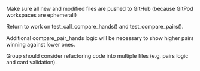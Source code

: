 Make sure all new and modified files are pushed to GitHub (because GitPod workspaces are ephemeral!)

Return to work on test_call_compare_hands() and test_compare_pairs(). 

Additional compare_pair_hands logic will be necessary to show higher pairs winning against lower ones. 

Group should consider refactoring code into multiple files (e.g, pairs logic and card validation). 